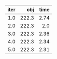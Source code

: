 |  iter |     obj |   time |
| -----:| -------:| ------:|
| $1.0$ | $222.3$ | $2.74$ |
| $2.0$ | $222.3$ |  $2.0$ |
| $3.0$ | $222.3$ | $2.36$ |
| $4.0$ | $222.3$ | $2.34$ |
| $5.0$ | $222.3$ | $2.31$ |

